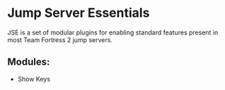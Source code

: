 # Jump Server Essentials

JSE is a set of modular plugins for enabling standard features present in most Team Fortress 2 jump servers.

## Modules:
* Show Keys
